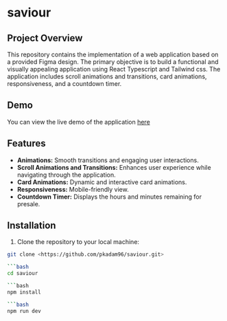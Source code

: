 # saviour

## Project Overview

This repository contains the implementation of a web application based on a provided Figma design. The primary objective is to build a functional and visually appealing application using React Typescript and Tailwind css. The application includes scroll animations and transitions, card animations, responsiveness, and a countdown timer.

## Demo

You can view the live demo of the application [here](https://saviour-seven.vercel.app/)

## Features

- **Animations:** Smooth transitions and engaging user interactions.
- **Scroll Animations and Transitions:** Enhances user experience while navigating through the application.
- **Card Animations:** Dynamic and interactive card animations.
- **Responsiveness:** Mobile-friendly view.
- **Countdown Timer:** Displays the hours and minutes remaining for presale.

## Installation

1. Clone the repository to your local machine:

```bash
git clone <https://github.com/pkadam96/saviour.git>

```bash
cd saviour

```bash
npm install

```bash
npm run dev

